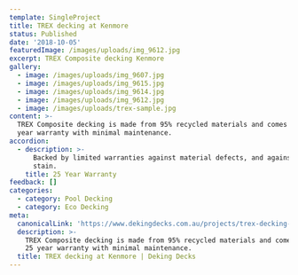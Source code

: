 ```yaml
---
template: SingleProject
title: TREX decking at Kenmore
status: Published
date: '2018-10-05'
featuredImage: /images/uploads/img_9612.jpg
excerpt: TREX Composite decking Kenmore
gallery:
  - image: /images/uploads/img_9607.jpg
  - image: /images/uploads/img_9615.jpg
  - image: /images/uploads/img_9614.jpg
  - image: /images/uploads/img_9612.jpg
  - image: /images/uploads/trex-sample.jpg
content: >-
  TREX Composite decking is made from 95% recycled materials and comes with a 25
  year warranty with minimal maintenance.
accordion:
  - description: >-
      Backed by limited warranties against material defects, and against fade &
      stain.
    title: 25 Year Warranty
feedback: []
categories:
  - category: Pool Decking
  - category: Eco Decking
meta:
  canonicalLink: 'https://www.dekingdecks.com.au/projects/trex-decking-at-kenmore/'
  description: >-
    TREX Composite decking is made from 95% recycled materials and comes with a
    25 year warranty with minimal maintenance.
  title: TREX decking at Kenmore | Deking Decks
---
```


